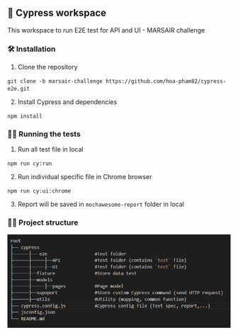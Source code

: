 ## 🧠 Cypress workspace

This workspace to run E2E test for API and UI - MARSAIR challenge

### 🛠️ **Installation**

1. Clone the repository

`git clone -b marsair-challenge https://github.com/hoa-pham82/cypress-e2e.git`

2. Install Cypress and dependencies

`npm install`

### 🏃‍♂️ **Running the tests**

1. Run all test file in local

`npm run cy:run`

2. Run individual specific file in Chrome browser

`npm run cy:ui:chrome`

3. Report will be saved in `mochawesome-report` folder in local

### 👨‍🌾 **Project structure**

![image info](image.png)
